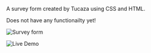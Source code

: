 A survey form created by Tucaza using CSS and HTML.

Does not have any functionailty yet!

![Survey form](https://user-images.githubusercontent.com/68226299/172190845-a27a3bc6-7873-4d94-9d19-1aa8fe1455d2.png)

![Live Demo](https://tucaza555.github.io/survey-form/)
